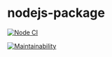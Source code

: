 # nodejs-package

[![Node CI](https://github.com/Ozmeks/backend-brain-games//workflows/Node%20CI/badge.svg)](https://github.com/Ozmeks/backend-brain-games/actions)

[![Maintainability](https://api.codeclimate.com/v1/badges/dfc50c2d88cd46d069c1/maintainability)](https://codeclimate.com/github/Ozmeks/backend-brain-games/maintainability)
